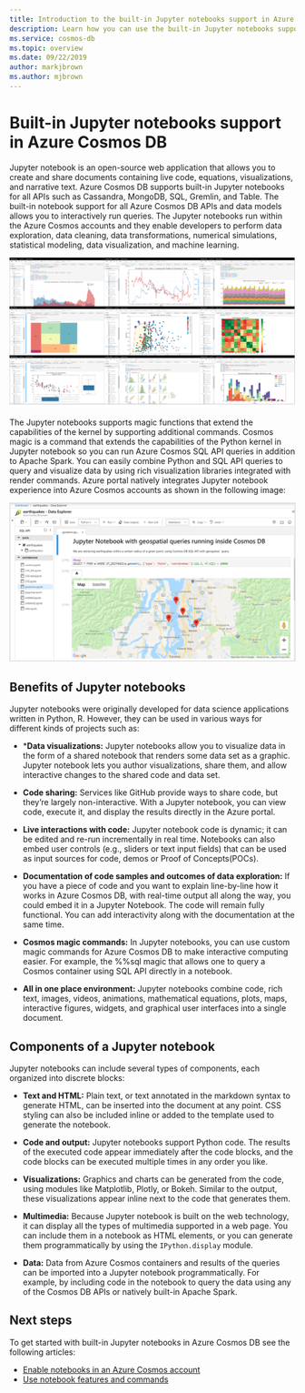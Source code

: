 ```yaml
---
title: Introduction to the built-in Jupyter notebooks support in Azure Cosmos DB
description: Learn how you can use the built-in Jupyter notebooks support in Azure Cosmos DB to interactively run queries.
ms.service: cosmos-db
ms.topic: overview 
ms.date: 09/22/2019
author: markjbrown
ms.author: mjbrown
---
```


# Built-in Jupyter notebooks support in Azure Cosmos DB

Jupyter notebook is an open-source web application that allows you to create and share documents containing live code, equations, visualizations, and narrative text. Azure Cosmos DB supports built-in Jupyter notebooks for all APIs such as Cassandra, MongoDB, SQL, Gremlin, and Table. The built-in notebook support for all Azure Cosmos DB APIs and data models allows you to interactively run queries. The Jupyter notebooks run within the Azure Cosmos accounts and they enable developers to perform data exploration, data cleaning, data transformations, numerical simulations, statistical modeling, data visualization, and machine learning.

![Jupyter notebooks visualizations in Azure Cosmos DB](./media/cosmosdb-jupyter-notebooks/cosmos-notebooks-overview.png)

The Jupyter notebooks supports magic functions that extend the capabilities of the kernel by supporting additional commands. Cosmos magic is a command that extends the capabilities of the Python kernel in Jupyter notebook so you can run Azure Cosmos SQL API queries in addition to Apache Spark. You can easily combine Python and SQL API queries to query and visualize data by using rich visualization libraries integrated with render commands.
Azure portal natively integrates Jupyter notebook experience into Azure Cosmos accounts as shown in the following image:

![Jupyter notebooks support in Azure Cosmos DB](./media/cosmosdb-jupyter-notebooks/jupyter-notebooks-portal.png)

## Benefits of Jupyter notebooks

Jupyter notebooks were originally developed for data science applications written in Python, R. However, they can be used in various ways for different kinds of projects such as:

* ***Data visualizations:** Jupyter notebooks allow you to visualize data in the form of a shared notebook that renders some data set as a graphic. Jupyter notebook lets you author visualizations, share them, and allow interactive changes to the shared code and data set.

* **Code sharing:** Services like GitHub provide ways to share code, but they’re largely non-interactive. With a Jupyter notebook, you can view code, execute it, and display the results directly in the Azure portal.

* **Live interactions with code:** Jupyter notebook code is dynamic; it can be edited and re-run incrementally in real time. Notebooks can also embed user controls (e.g., sliders or text input fields) that can be used as input sources for code, demos or Proof of Concepts(POCs).

* **Documentation of code samples and outcomes of data exploration:** If you have a piece of code and you want to explain line-by-line how it works in Azure Cosmos DB, with real-time output all along the way, you could embed it in a Jupyter Notebook. The code will remain fully functional. You can add interactivity along with the documentation at the same time.

* **Cosmos magic commands:** In Jupyter notebooks, you can use custom magic commands for Azure Cosmos DB to make interactive computing easier. For example, the %%sql magic that allows one to query a Cosmos container using SQL API directly in a notebook.

* **All in one place environment:** Jupyter notebooks combine code, rich text, images, videos, animations, mathematical equations, plots, maps, interactive figures, widgets, and graphical user interfaces into a single document.

## Components of a Jupyter notebook

Jupyter notebooks can include several types of components, each organized into discrete blocks:

* **Text and HTML:** Plain text, or text annotated in the markdown syntax to generate HTML, can be inserted into the document at any point. CSS styling can also be included inline or added to the template used to generate the notebook.

* **Code and output:** Jupyter notebooks support Python code. The results of the executed code appear immediately after the code blocks, and the code blocks can be executed multiple times in any order you like.

* **Visualizations:** Graphics and charts can be generated from the code, using modules like Matplotlib, Plotly, or Bokeh. Similar to the output, these visualizations appear inline next to the code that generates them.

* **Multimedia:** Because Jupyter notebook is built on the web technology, it can display all the types of multimedia supported in a web page. You can include them in a notebook as HTML elements, or you can generate them programmatically by using the `IPython.display` module.

* **Data:** Data from Azure Cosmos containers and results of the queries can be imported into a Jupyter notebook programmatically. For example, by including code in the notebook to query the data using any of the Cosmos DB APIs or natively built-in Apache Spark.

## Next steps

To get started with built-in Jupyter notebooks in Azure Cosmos DB see the following articles:

* [Enable notebooks in an Azure Cosmos account](enable-notebooks.md)
* [Use notebook features and commands](use-notebook-features-and-commands.md)




